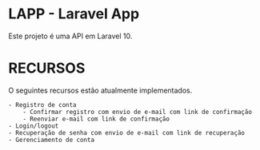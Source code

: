 # LAPP - Laravel App
Este projeto é uma API em Laravel 10.

# RECURSOS
O seguintes recursos estão atualmente implementados.

    - Registro de conta
        - Confirmar registro com envio de e-mail com link de confirmação
        - Reenviar e-mail com link de confirmação
    - Login/logout
    - Recuperação de senha com envio de e-mail com link de recuperação
    - Gerenciamento de conta

